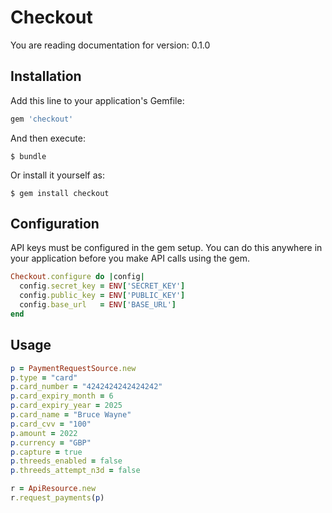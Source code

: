 # Checkout

You are reading documentation for version: 0.1.0

## Installation

Add this line to your application's Gemfile:

```ruby
gem 'checkout'
```

And then execute:

    $ bundle

Or install it yourself as:

    $ gem install checkout

## Configuration

API keys must be configured in the gem setup. You can do this anywhere in your application before you make API calls using the gem.

```ruby
Checkout.configure do |config|
  config.secret_key = ENV['SECRET_KEY']
  config.public_key = ENV['PUBLIC_KEY']
  config.base_url   = ENV['BASE_URL']
end
```

## Usage

```ruby
p = PaymentRequestSource.new
p.type = "card"
p.card_number = "4242424242424242"
p.card_expiry_month = 6
p.card_expiry_year = 2025
p.card_name = "Bruce Wayne"
p.card_cvv = "100"
p.amount = 2022
p.currency = "GBP"
p.capture = true
p.threeds_enabled = false
p.threeds_attempt_n3d = false

r = ApiResource.new
r.request_payments(p)
```
